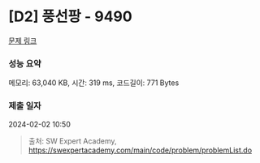 # [D2] 풍선팡 - 9490 

[문제 링크](https://swexpertacademy.com/main/code/problem/problemDetail.do?contestProbId=AXAerAPaVXMDFARP) 

### 성능 요약

메모리: 63,040 KB, 시간: 319 ms, 코드길이: 771 Bytes

### 제출 일자

2024-02-02 10:50



> 출처: SW Expert Academy, https://swexpertacademy.com/main/code/problem/problemList.do